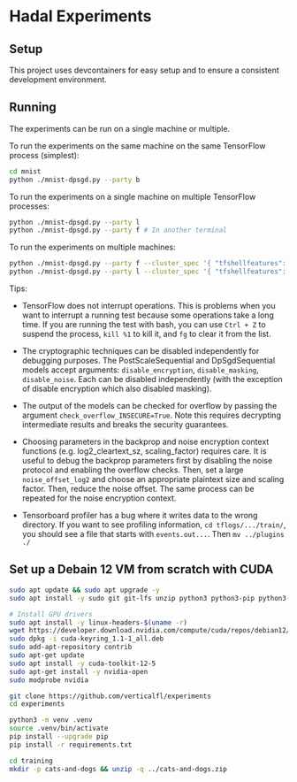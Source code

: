# Hadal Experiments

## Setup

This project uses devcontainers for easy setup and to ensure a consistent
development environment.

## Running

The experiments can be run on a single machine or multiple.

To run the experiments on the same machine on the same TensorFlow process
(simplest):
```bash
cd mnist
python ./mnist-dpsgd.py --party b
```

To run the experiments on a single machine on multiple TensorFlow processes:
```bash
python ./mnist-dpsgd.py --party l
python ./mnist-dpsgd.py --party f # In another terminal
```

To run the experiments on multiple machines:

```bash
python ./mnist-dpsgd.py --party f --cluster_spec '{ "tfshellfeatures": ["localhost:2222"], "tfshelllabels": ["localhost:2223"], }'
python ./mnist-dpsgd.py --party l --cluster_spec '{ "tfshellfeatures": ["localhost:2222"], "tfshelllabels": ["localhost:2223"], }'  # On other machine.
```

Tips:

- TensorFlow does not interrupt operations. This is problems when you want to
interrupt a running test because some operations take a long time. If you are
running the test with bash, you can use `Ctrl + Z` to suspend the process,
`kill %1` to kill it, and `fg` to clear it from the list.

- The cryptographic techniques can be disabled independently for debugging
purposes. The PostScaleSequential and DpSgdSequential models accept
arguments: `disable_encryption`, `disable_masking`, `disable_noise`.
Each can be disabled independently (with the exception of disable encryption
which also disabled masking).

- The output of the models can be checked for overflow by passing the argument
`check_overflow_INSECURE=True`. Note this requires decrypting intermediate
results and breaks the security guarantees.

- Choosing parameters in the backprop and noise encryption context functions
(e.g. log2_cleartext_sz, scaling_factor) requires care. It is useful to debug
the backprop parameters first by disabling the noise protocol and enabling the
overflow checks. Then, set a large `noise_offset_log2` and choose an appropriate
plaintext size and scaling factor. Then, reduce the noise offset. The same
process can be repeated for the noise encryption context.

- Tensorboard profiler has a bug where it writes data to the wrong directory.
If you want to see profiling information, `cd tflogs/.../train/`, you should
see a file that starts with `events.out...`. Then `mv ../plugins ./`

## Set up a Debain 12 VM from scratch with CUDA

```bash
sudo apt update && sudo apt upgrade -y
sudo apt install -y sudo git git-lfs unzip python3 python3-pip python3-venv python-is-python3 tmux btop

# Install GPU drivers
sudo apt install -y linux-headers-$(uname -r)
wget https://developer.download.nvidia.com/compute/cuda/repos/debian12/x86_64/cuda-keyring_1.1-1_all.deb
sudo dpkg -i cuda-keyring_1.1-1_all.deb
sudo add-apt-repository contrib
sudo apt-get update
sudo apt install -y cuda-toolkit-12-5
sudo apt-get install -y nvidia-open
sudo modprobe nvidia

git clone https://github.com/verticalfl/experiments
cd experiments

python3 -m venv .venv
source .venv/bin/activate
pip install --upgrade pip
pip install -r requirements.txt

cd training
mkdir -p cats-and-dogs && unzip -q ../cats-and-dogs.zip
```
